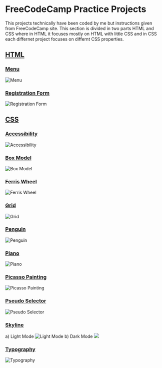 # FreeCodeCamp Practice Projects
This projects technically have been coded by me but instructions given from FreeCodeCamp site. This section is divided in two parts HTML and CSS where in HTML it focuses mostly on HTML with little CSS and in CSS each differnet project focuses on differnt CSS properties.
## [HTML](./HTML/)
### [Menu](./HTML/Menu/) 
![Menu](./HTML/Menu/Menu.png)
### [Registration Form](./HTML/Registration%20Form/)
![Registration Form](./HTML/Registration%20Form/Registration%20Form.png)
## [CSS](./CSS/)
### [Accessibility](./CSS/Accessibility/)
![Accessibility](./CSS/Accessibility/Accessibilty.png)
### [Box Model](./CSS/Box%20Model/) 
![Box Model](./CSS/Box%20Model/Box%20Model.png)
### [Ferris Wheel](./CSS/Ferris%20Wheel/) 
![Ferris Wheel](./CSS/Ferris%20Wheel/Ferris%20Wheel.png)
### [Grid](./CSS/Grid/) 
![Grid](./CSS/Grid/Grid.png)
### [Penguin](./CSS/Penguin/) 
![Penguin](./CSS/Penguin/Penguin.png)
### [Piano](./CSS/Piano/) 
![Piano](./CSS/Piano/Piano.png)
### [Picasso Painting](./CSS/Picasso%20Painting/) 
![Picasso Painting](./CSS/Picasso%20Painting/Picasso%20Painting.png)
### [Pseudo Selector](./CSS/Pseudo%20Selector/) 
![Pseudo Selector](./CSS/Pseudo%20Selector/Pseudo%20Selector.png)
### [Skyline](./CSS/Skyline/)
   a) Light Mode ![Light Mode](./CSS/Skyline/Light%20Mode.png)
   b) Dark Mode ![](./CSS/Skyline/Dark%20mode.png)
### [Typography](./CSS/Typography/) 
![ Typography](./CSS/Typography/Typography.png)
